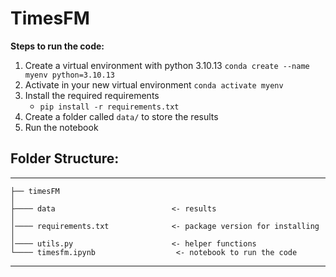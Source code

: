 # TimesFM

**Steps to run the code:**
1. Create a virtual environment with python 3.10.13
`conda create --name myenv python=3.10.13`
3. Activate in your new virtual environment
`conda activate myenv`
4. Install the required requirements
    - `pip install -r requirements.txt`
5. Create a folder called `data/` to store the results
6. Run the notebook

## Folder Structure:
------------

    ├── timesFM
    │
    ├──── data                          <- results
    │
    │──── requirements.txt              <- package version for installing
    │
    │──── utils.py                      <- helper functions
    └──── timesfm.ipynb                  <- notebook to run the code
--------
